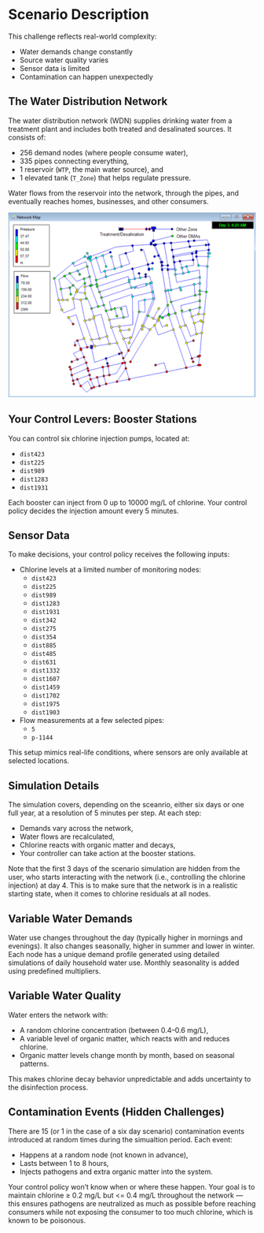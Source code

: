 # Scenario Description

This challenge reflects real-world complexity:

- Water demands change constantly
- Source water quality varies
- Sensor data is limited
- Contamination can happen unexpectedly

## The Water Distribution Network

The water distribution network (WDN) supplies drinking water from a treatment plant and includes both treated and desalinated sources.
It consists of:

- 256 demand nodes (where people consume water),
- 335 pipes connecting everything,
- 1 reservoir (`WTP`, the main water source), and
- 1 elevated tank (`T_Zone`) that helps regulate pressure.

Water flows from the reservoir into the network, through the pipes, and eventually reaches homes, businesses, and other consumers.

![The Water Distribution Network](Figures/cydbp.png)

## Your Control Levers: Booster Stations
You can control six chlorine injection pumps, located at:

- `dist423`
- `dist225`
- `dist989`
- `dist1283`
- `dist1931`

Each booster can inject from 0 up to $10000$ mg/L of chlorine.
Your control policy decides the injection amount every 5 minutes.


## Sensor Data
To make decisions, your control policy receives the following inputs:

- Chlorine levels at a limited number of monitoring nodes:
    - `dist423`
    - `dist225`
    - `dist989`
    - `dist1283`
    - `dist1931`
    - `dist342`
    - `dist275`
    - `dist354`
    - `dist885`
    - `dist485`
    - `dist631`
    - `dist1332`
    - `dist1607`
    - `dist1459`
    - `dist1702`
    - `dist1975`
    - `dist1903`
- Flow measurements at a few selected pipes:
    - `5`
    - `p-1144`

This setup mimics real-life conditions, where sensors are only available at selected locations.

## Simulation Details
The simulation covers, depending on the sceanrio, either six days or one full year, at a resolution of 5 minutes per step.
At each step:

- Demands vary across the network,
- Water flows are recalculated,
- Chlorine reacts with organic matter and decays,
- Your controller can take action at the booster stations.

Note that the first 3 days of the scenario simulation are hidden from the user, who starts interacting with the network (i.e., controlling the chlorine injection) at day 4. This is to make sure that the network is in a realistic starting state, when it comes to chlorine residuals at all nodes.

## Variable Water Demands

Water use changes throughout the day (typically higher in mornings and evenings).
It also changes seasonally, higher in summer and lower in winter.
Each node has a unique demand profile generated using detailed simulations of daily household water use.
Monthly seasonality is added using predefined multipliers.

## Variable Water Quality
Water enters the network with:

- A random chlorine concentration (between 0.4–0.6 mg/L),
- A variable level of organic matter, which reacts with and reduces chlorine.
- Organic matter levels change month by month, based on seasonal patterns.

This makes chlorine decay behavior unpredictable and adds uncertainty to the disinfection process.

## Contamination Events (Hidden Challenges)
There are 15 (or 1 in the case of a six day scenario) contamination events introduced at random times during the simualtion period.
Each event:

- Happens at a random node (not known in advance),
- Lasts between 1 to 8 hours,
- Injects pathogens and extra organic matter into the system.

Your control policy won’t know when or where these happen.
Your goal is to maintain chlorine ≥ 0.2 mg/L but <= 0.4 mg/L throughout the network — this ensures pathogens are neutralized as much as possible before reaching consumers while not exposing the consumer to too much chlorine, which is known to be poisonous.
